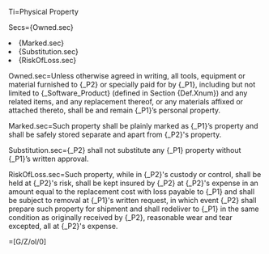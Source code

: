 Ti=Physical Property

Secs={Owned.sec}<li>{Marked.sec}<li>{Substitution.sec}<li>{RiskOfLoss.sec}

Owned.sec=Unless otherwise agreed in writing, all tools, equipment or material furnished to {_P2} or specially paid for by {_P1}, including but not limited to {_Software_Product} (defined in Section {Def.Xnum}) and any related items, and any replacement thereof, or any materials affixed or attached thereto, shall be and remain {_P1}’s personal property.

Marked.sec=Such property shall be plainly marked as {_P1}’s property and shall be safely stored separate and apart from {_P2}'s property.

Substitution.sec={_P2} shall not substitute any {_P1} property without {_P1}’s written approval.

RiskOfLoss.sec=Such property, while in {_P2}'s custody or control, shall be held at {_P2}'s risk, shall be kept insured by {_P2} at {_P2}'s expense in an amount equal to the replacement cost with loss payable to {_P1} and shall be subject to removal at {_P1}'s written request, in which event {_P2} shall prepare such property for shipment and shall redeliver to {_P1} in the same condition as originally received by {_P2}, reasonable wear and tear excepted, all at {_P2}'s expense.

=[G/Z/ol/0]
